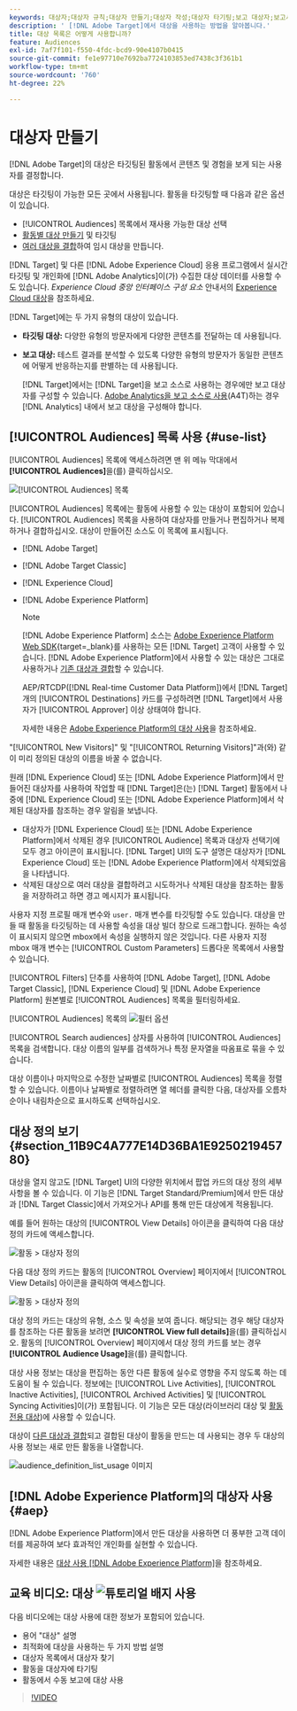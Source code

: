 ```yaml
---
keywords: 대상자;대상자 규칙;대상자 만들기;대상자 작성;대상자 타기팅;보고 대상자;보고서 대상자;세그먼트;사용자 지정 프로필 매개 변수;대상자 정의;대상자 목록
description: ' [!DNL Adobe Target]에서 대상을 사용하는 방법을 알아봅니다.'
title: 대상 목록은 어떻게 사용합니까?
feature: Audiences
exl-id: 7af7f101-f550-4fdc-bcd9-90e4107b0415
source-git-commit: fe1e97710e7692ba7724103853ed7438c3f361b1
workflow-type: tm+mt
source-wordcount: '760'
ht-degree: 22%

---
```


# 대상자 만들기

[!DNL Adobe Target]의 대상은 타깃팅된 활동에서 콘텐츠 및 경험을 보게 되는 사용자를 결정합니다.

대상은 타깃팅이 가능한 모든 곳에서 사용됩니다. 활동을 타깃팅할 때 다음과 같은 옵션이 있습니다.

* [!UICONTROL Audiences] 목록에서 재사용 가능한 대상 선택
* [활동별 대상 만들기](/help/main/c-target/creating-activity-only-audience.md) 및 타깃팅
* [여러 대상을 결합](/help/main/c-target/combining-multiple-audiences.md#concept_A7386F1EA4394BD2AB72399C225981E5)하여 임시 대상을 만듭니다.

[!DNL Target] 및 다른 [!DNL Adobe Experience Cloud] 응용 프로그램에서 실시간 타깃팅 및 개인화에 [!DNL Adobe Analytics]이(가) 수집한 대상 데이터를 사용할 수도 있습니다. *Experience Cloud 중앙 인터페이스 구성 요소* 안내서의 [Experience Cloud 대상](https://experienceleague.adobe.com/docs/core-services/interface/audiences/audience-library.html?lang=ko-KR)을 참조하세요.

[!DNL Target]에는 두 가지 유형의 대상이 있습니다.

* **타깃팅 대상:** 다양한 유형의 방문자에게 다양한 콘텐츠를 전달하는 데 사용됩니다.
* **보고 대상:** 테스트 결과를 분석할 수 있도록 다양한 유형의 방문자가 동일한 콘텐츠에 어떻게 반응하는지를 판별하는 데 사용됩니다.

  [!DNL Target]에서는 [!DNL Target]을 보고 소스로 사용하는 경우에만 보고 대상자를 구성할 수 있습니다. [Adobe Analytics을 보고 소스로 사용](/help/main/c-integrating-target-with-mac/a4t/a4t.md)(A4T)하는 경우 [!DNL Analytics] 내에서 보고 대상을 구성해야 합니다.

## [!UICONTROL Audiences] 목록 사용 {#use-list}

[!UICONTROL Audiences] 목록에 액세스하려면 맨 위 메뉴 막대에서 **[!UICONTROL Audiences]**&#x200B;을(를) 클릭하십시오.

![[!UICONTROL Audiences] 목록](assets/audiences_list.png)

[!UICONTROL Audiences] 목록에는 활동에 사용할 수 있는 대상이 포함되어 있습니다. [!UICONTROL Audiences] 목록을 사용하여 대상자를 만들거나 편집하거나 복제하거나 결합하십시오. 대상이 만들어진 소스도 이 목록에 표시됩니다.

* [!DNL Adobe Target]
* [!DNL Adobe Target Classic]
* [!DNL Experience Cloud]
* [!DNL Adobe Experience Platform]

  >[!NOTE]
  >
  >[!DNL Adobe Experience Platform] 소스는 [Adobe Experience Platform Web SDK](https://experienceleague.adobe.com/docs/target-dev/developer/client-side/aep-web-sdk.html?lang=ko){target=_blank}를 사용하는 모든 [!DNL Target] 고객이 사용할 수 있습니다. [!DNL Adobe Experience Platform]에서 사용할 수 있는 대상은 그대로 사용하거나 [기존 대상과 결합](/help/main/c-target/combining-multiple-audiences.md)할 수 있습니다.
  >
  >AEP/RTCDP([!DNL Real-time Customer Data Platform])에서 [!DNL Target]개의 [!UICONTROL Destinations] 카드를 구성하려면 [!DNL Target]에서 사용자가 [!UICONTROL Approver] 이상 상태여야 합니다.
  >
  >자세한 내용은 [Adobe Experience Platform의 대상 사용](#aep)을 참조하세요.

&quot;[!UICONTROL New Visitors]&quot; 및 &quot;[!UICONTROL Returning Visitors]&quot;과(와) 같이 미리 정의된 대상의 이름을 바꿀 수 없습니다.

원래 [!DNL Experience Cloud] 또는 [!DNL Adobe Experience Platform]에서 만들어진 대상자를 사용하여 작업할 때 [!DNL Target]은(는) [!DNL Target] 활동에서 나중에 [!DNL Experience Cloud] 또는 [!DNL Adobe Experience Platform]에서 삭제된 대상자를 참조하는 경우 알림을 보냅니다.

* 대상자가 [!DNL Experience Cloud] 또는 [!DNL Adobe Experience Platform]에서 삭제된 경우 [!UICONTROL Audience] 목록과 대상자 선택기에 모두 경고 아이콘이 표시됩니다. [!DNL Target] UI의 도구 설명은 대상자가 [!DNL Experience Cloud] 또는 [!DNL Adobe Experience Platform]에서 삭제되었음을 나타냅니다.
* 삭제된 대상으로 여러 대상을 결합하려고 시도하거나 삭제된 대상을 참조하는 활동을 저장하려고 하면 경고 메시지가 표시됩니다.

사용자 지정 프로필 매개 변수와 `user.` 매개 변수를 타깃팅할 수도 있습니다. 대상을 만들 때 활동을 타깃팅하는 데 사용할 속성을 대상 빌더 창으로 드래그합니다. 원하는 속성이 표시되지 않으면 mbox에서 속성을 실행하지 않은 것입니다. 다른 사용자 지정 mbox 매개 변수는 [!UICONTROL Custom Parameters] 드롭다운 목록에서 사용할 수 있습니다.

[!UICONTROL Filters] 단추를 사용하여 [!DNL Adobe Target], [!DNL Adobe Target Classic], [!DNL Experience Cloud] 및 [!DNL Adobe Experience Platform] 원본별로 [!UICONTROL Audiences] 목록을 필터링하세요.

[!UICONTROL Audiences] 목록의 ![필터 옵션](assets/filters.png)

[!UICONTROL Search audiences] 상자를 사용하여 [!UICONTROL Audiences] 목록을 검색합니다. 대상 이름의 일부를 검색하거나 특정 문자열을 따옴표로 묶을 수 있습니다.

대상 이름이나 마지막으로 수정한 날짜별로 [!UICONTROL Audiences] 목록을 정렬할 수 있습니다. 이름이나 날짜별로 정렬하려면 열 헤더를 클릭한 다음, 대상자를 오름차순이나 내림차순으로 표시하도록 선택하십시오.

## 대상 정의 보기 {#section_11B9C4A777E14D36BA1E925021945780}

대상을 열지 않고도 [!DNL Target] UI의 다양한 위치에서 팝업 카드의 대상 정의 세부 사항을 볼 수 있습니다. 이 기능은 [!DNL Target Standard/Premium]에서 만든 대상과 [!DNL Target Classic]에서 가져오거나 API를 통해 만든 대상에게 적용됩니다.

예를 들어 원하는 대상의 [!UICONTROL View Details] 아이콘을 클릭하여 다음 대상 정의 카드에 액세스합니다.

![활동 > 대상자 정의](assets/audience_definition_list.png)

다음 대상 정의 카드는 활동의 [!UICONTROL Overview] 페이지에서 [!UICONTROL View Details] 아이콘을 클릭하여 액세스합니다.

![활동 > 대상자 정의](assets/view-details-activity-overview.png)

대상 정의 카드는 대상의 유형, 소스 및 속성을 보여 줍니다. 해당되는 경우 해당 대상자를 참조하는 다른 활동을 보려면 **[!UICONTROL View full details]**&#x200B;을(를) 클릭하십시오. 활동의 [!UICONTROL Overview] 페이지에서 대상 정의 카드를 보는 경우 **[!UICONTROL Audience Usage]**&#x200B;을(를) 클릭합니다.

대상 사용 정보는 대상을 편집하는 동안 다른 활동에 실수로 영향을 주지 않도록 하는 데 도움이 될 수 있습니다. 정보에는 [!UICONTROL Live Activities], [!UICONTROL Inactive Activities], [!UICONTROL Archived Activities] 및 [!UICONTROL Syncing Activities]이(가) 포함됩니다. 이 기능은 모든 대상(라이브러리 대상 및 [활동 전용 대상](/help/main/c-target/creating-activity-only-audience.md#concept_A6BADCF530ED4AE1852E677FEBE68483))에 사용할 수 있습니다.

대상이 [다른 대상과 결합](/help/main/c-target/combining-multiple-audiences.md)되고 결합된 대상이 활동을 만드는 데 사용되는 경우 두 대상의 사용 정보는 새로 만든 활동을 나열합니다.

![audience_definition_list_usage 이미지](assets/audience_definition_list_usage.png)

<!--The following audience definition card is for an audience imported from the Adobe Experience Cloud. In this instance, the audience was imported from Adobe Audience Manager (AAM).

![Usage tab on Audience Definition card](assets/audience_definition_mc.png)

The following details are available for these imported audience types:

| Audience Type | Details |
|--- |--- |
|Mobile audience|Marketing Name, Vendor, and Model.<br>The `matches | does not match` operator displays instead of `equals | does not equal`<br>![Imported Mobile Audience](/help/main/c-target/c-audiences/assets/imported_mobile_audience.png).|
|Visitor-behavior audience|**user.categoryAffinity:** `categoryAffinity` with `FAVORITE` parameter.<br>![Imported Category Affinity](/help/main/c-target/c-audiences/assets/imported_category_affinity.png)<br>**Monitoring:** Monitoring service equals true.<br>**No Monitoring Service:** Monitoring service equals false.<br>![Imported Monitoring](/help/main/c-target/c-audiences/assets/imported_monitoring.png)|
|Audiences using the NOT operator|**Single Rule:** Target displays the audience in the format `[All Visitor AND [NOT [rule]`. Single NOT rule displays with AND with `AllVisitor` audience.<br>![Imported Not Audience](/help/main/c-target/c-audiences/assets/imported_not_audience.png)|

Keep the following points in mind as you work with imported audiences:

* Expression target audiences are no longer supported in Target Standard/Premium. 
* Target Standard/Premium does not support some deprecated audiences or has improved operators for ease of use. Because of this, the definition of an imported audience, although working as per definition, does not mean that same is now available for creation in the Standard/Premium interface. For example, Social Audiences are visible with their rules but Target Standard/Premium does not allow social audiences to be created.-->

## [!DNL Adobe Experience Platform]의 대상자 사용 {#aep}

[!DNL Adobe Experience Platform]에서 만든 대상을 사용하면 더 풍부한 고객 데이터를 제공하여 보다 효과적인 개인화를 실현할 수 있습니다.

자세한 내용은 [대상 사용 [!DNL Adobe Experience Platform]](/help/main/c-integrating-target-with-mac/integrating-with-rtcdp.md#aep)을 참조하세요.

## 교육 비디오: 대상 ![튜토리얼 배지](/help/main/assets/tutorial.png) 사용

다음 비디오에는 대상 사용에 대한 정보가 포함되어 있습니다.

* 용어 &quot;대상&quot; 설명
* 최적화에 대상을 사용하는 두 가지 방법 설명
* 대상자 목록에서 대상자 찾기
* 활동을 대상자에 타기팅
* 활동에서 수동 보고에 대상 사용

>[!VIDEO](https://video.tv.adobe.com/v/30527?captions=kor)
